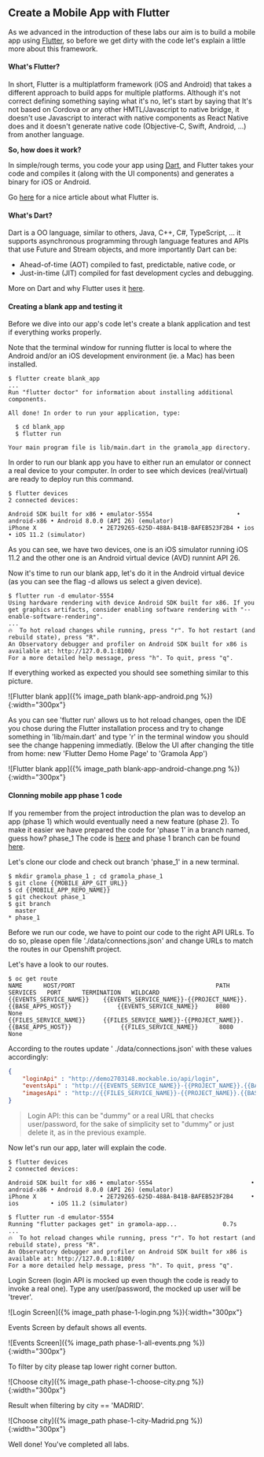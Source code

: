 ## Create a Mobile App with Flutter
As we advanced in the introduction of these labs our aim is to build a mobile app using [Flutter](https://flutter.io), so before we get dirty with the code let's explain a little more about this framework.

#### What's Flutter?
In short, Flutter is a multiplatform framework (iOS and Android) that takes a different approach to build apps for multiple platforms. Although it's not correct defining something saying what it's no, let's start by saying that It's not based on Cordova or any other HMTL/Javascript to native bridge, it doesn't use Javascript to interact with native components as React Native does and it doesn't generate native code (Objective-C, Swift, Android, ...) from another language.

**So, how does it work?**

In simple/rough terms, you code your app using [Dart](https://dart.io), and Flutter takes your code and compiles it (along with the UI components) and generates a binary for iOS or Android.

Go [here](https://hackernoon.com/whats-revolutionary-about-flutter-946915b09514) for a nice article about what Flutter is.

#### What's Dart?
Dart is a OO language, similar to others, Java, C++, C#, TypeScript, ... it supports asynchronous programming through language features and APIs that use Future and Stream objects, and more importantly Dart can be:

* Ahead-of-time (AOT) compiled to fast, predictable, native code,  or 
* Just-in-time (JIT) compiled for fast development cycles and debugging.

More on Dart and why Flutter uses it [here](https://hackernoon.com/why-flutter-uses-dart-dd635a054ebf).

#### Creating a blank app and testing it
Before we dive into our app's code let's create a blank application and test if everything works properly. 

Note that the terminal window for running flutter is local to where the Android and/or an iOS development environment (ie. a Mac) has been installed. 

~~~shell
$ flutter create blank_app
...
Run "flutter doctor" for information about installing additional components.

All done! In order to run your application, type:

  $ cd blank_app
  $ flutter run

Your main program file is lib/main.dart in the gramola_app directory.
~~~

In order to run our blank app you have to either run an emulator or connect a real device to your computer. In order to see which devices (real/virtual) are ready to deploy run this command.

~~~shell
$ flutter devices
2 connected devices:

Android SDK built for x86 • emulator-5554                        • android-x86 • Android 8.0.0 (API 26) (emulator)
iPhone X                  • 2E729265-625D-488A-B41B-BAFEB523F2B4 • ios         • iOS 11.2 (simulator)
~~~

As you can see, we have two devices, one is an iOS simulator running iOS 11.2 and the other one is an Android virtual device (AVD) runnint API 26.

Now it's time to run our blank app, let's do it in the Android virtual device (as you can see the flag -d allows us select a given device).

~~~shell
$ flutter run -d emulator-5554
Using hardware rendering with device Android SDK built for x86. If you get graphics artifacts, consider enabling software rendering with "--enable-software-rendering".
...
🔥  To hot reload changes while running, press "r". To hot restart (and rebuild state), press "R".
An Observatory debugger and profiler on Android SDK built for x86 is available at: http://127.0.0.1:8100/
For a more detailed help message, press "h". To quit, press "q".
~~~

If everything worked as expected you should see something similar to this picture.

![Flutter blank app]({% image_path blank-app-android.png %}){:width="300px"}

As you can see 'flutter run' allows us to hot reload changes, open the IDE you chose during the Flutter installation process and try to change something in 'lib/main.dart' and type 'r' in the terminal window you should see the change happening immediatly. (Below the UI after changing the title from home: new 'Flutter Demo Home Page' to 'Gramola App')

![Flutter blank app]({% image_path blank-app-android-change.png %}){:width="300px"}

#### Clonning mobile app phase 1 code
If you remember from the project introduction the plan was to develop an app (phase 1) which would eventually need a new feature (phase 2).
To make it easier we have prepared the code for 'phase 1' in a branch named, guess how? phase_1
The code is [here]({{MOBILE_APP_GIT_URL}}) and phase 1 branch can be found [here]({{MOBILE_APP_GIT_URL}}/tree/phase_1).

Let's clone our clode and check out branch 'phase_1' in a new terminal.

~~~shell
$ mkdir gramola_phase_1 ; cd gramola_phase_1
$ git clone {{MOBILE_APP_GIT_URL}}
$ cd {{MOBILE_APP_REPO_NAME}}
$ git checkout phase_1
$ git branch
  master
* phase_1
~~~

Before we run our code, we have to point our code to the right API URLs. To do so, please open file './data/connections.json' and change URLs to match the routes in our Openshift project.

Let's have a look to our routes.

~~~shell
$ oc get route
NAME      HOST/PORT                                        PATH      SERVICES   PORT      TERMINATION   WILDCARD
{{EVENTS_SERVICE_NAME}}    {{EVENTS_SERVICE_NAME}}-{{PROJECT_NAME}}.{{BASE_APPS_HOST}}             {{EVENTS_SERVICE_NAME}}     8080                    None
{{FILES_SERVICE_NAME}}     {{FILES_SERVICE_NAME}}-{{PROJECT_NAME}}.{{BASE_APPS_HOST}}              {{FILES_SERVICE_NAME}}      8080                    None
~~~

According to the routes update ' ./data/connections.json' with these values accordingly:


~~~json
{
    "loginApi" : "http://demo2703148.mockable.io/api/login",
    "eventsApi" : "http://{{EVENTS_SERVICE_NAME}}-{{PROJECT_NAME}}.{{BASE_APPS_HOST}}/api/events",
    "imagesApi" : "http://{{FILES_SERVICE_NAME}}-{{PROJECT_NAME}}.{{BASE_APPS_HOST}}/api/files"
}
~~~

> Login API: this can be "dummy" or a real URL that checks user/password, for the sake of simplicity set to "dummy" or just delete it, as in the previous example.

Now let's run our app, later will explain the code.

~~~shell
$ flutter devices
2 connected devices:

Android SDK built for x86 • emulator-5554                            • android-x86 • Android 8.0.0 (API 26) (emulator)
iPhone X                  • 2E729265-625D-488A-B41B-BAFEB523F2B4     • ios         • iOS 11.2 (simulator)

$ flutter run -d emulator-5554
Running "flutter packages get" in gramola-app...             0.7s
...
🔥  To hot reload changes while running, press "r". To hot restart (and rebuild state), press "R".
An Observatory debugger and profiler on Android SDK built for x86 is available at: http://127.0.0.1:8100/
For a more detailed help message, press "h". To quit, press "q".
~~~

Login Screen (login API is mocked up even though the code is ready to invoke a real one). Type any user/password, the mocked up user will be 'trever'.

![Login Screen]({% image_path phase-1-login.png %}){:width="300px"}

Events Screen by default shows all events. 

![Events Screen]({% image_path phase-1-all-events.png %}){:width="300px"}

To filter by city please tap lower right corner button.

![Choose city]({% image_path phase-1-choose-city.png %}){:width="300px"}

Result when filtering by city == 'MADRID'.

![Choose city]({% image_path phase-1-city-Madrid.png %}){:width="300px"}

Well done! You've completed all labs.
